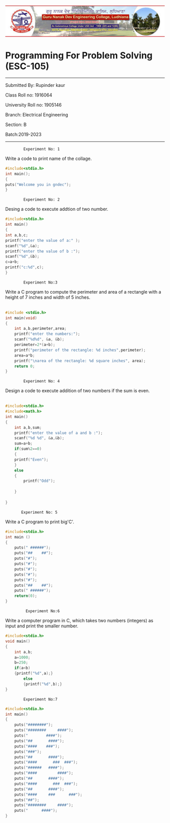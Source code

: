 ![gne](https://raw.githubusercontent.com/rupinder1300/PPSreport/master/rk.jpg)
# Programming For Problem Solving (ESC-105)
------
Submitted By: Rupinder kaur

Class Roll no: 1916064

University Roll no: 1905146

Branch: Electrical Engineering

Section: B

Batch:2019-2023

-------

            Experiment No: 1
Write a code to print name of the collage.
```C
#include<stdio.h>
int main();
{
puts("Welcome you in gndec");
}
```

            Experiment No: 2
Desing a code to execute addtion of two number.
```C
#include<stdio.h>
int main()
{
int a,b,c;
printf("enter the value of a:" );
scanf("%d",&a);
printf("enter the value of b :");
scanf("%d",&b);
c=a+b;
printf("c:%d",c);
}
```

            Experiment No:3
Write a C program to compute the perimeter and area of a rectangle with a
 height of 7 inches and width of 5 inches.
```C

#include <stdio.h>
int main(void)
{
    int a,b,perimeter,area;
    printf("enter the numbers:");
    scanf("%d%d", &a, &b);
    perimeter=2*(a+b);
    printf("perimeter of the rectangle: %d inches",perimeter);
    area=a*b;
    printf("\narea of the rectangle: %d square inches", area);
    return 0;
}
```

            Experiment No: 4
Design a code to execute addition of two numbers if the sum is even.
```C

#include<stdio.h>
#include<math.h>
int main()
{
    int a,b,sum;
    printf("enter the value of a and b :");
    scanf("%d %d", &a,&b);
    sum=a+b;
    if(sum%2==0)
    {
    printf("Even");
    }
    else
    {
        printf("Odd");
        
    }
    
}
```

           Experiment No: 5
Write a C program to print big'C'. 
```C
#include<stdio.h>
int main () 
{
    puts(" ######");
    puts("##    ##");
    puts("#");
    puts("#");
    puts("#");
    puts("#"); 
    puts("#");
    puts("##    ##");
    puts(" ######");
    return(0);
} 
 ```

             Experiment No:6
Write a computer program in C, which takes two numbers (integers) as input and print the smaller number.
```C
#include<stdio.h>
void main()
{
    int a,b;
    a=1000;
    b=250;
    if(a<b)
    {printf("%d",a);}
        else
        {printf("%d",b);}
}
```

            Experiment No:7 

```C 
#include<stdio.h>
int main()
{
    puts("########");
    puts("########     ####");
    puts("        ####");
    puts("##       ####");
    puts("####    ###");
    puts("###");
    puts("##       ####");
    puts("####       ###  ###");
    puts("######   ####");
    puts("####         ####");
    puts("##       ####");
    puts("####       ###  ###");
    puts("##       ####");
    puts("####     ###      ###");
    puts("##");
    puts("########     ####");
    puts("      ####");
}
``` 
